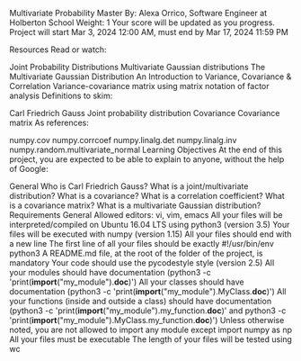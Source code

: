 Multivariate Probability
 Master
 By: Alexa Orrico, Software Engineer at Holberton School
 Weight: 1
 Your score will be updated as you progress.
 Project will start Mar 3, 2024 12:00 AM, must end by Mar 17, 2024 11:59 PM


Resources
Read or watch:

Joint Probability Distributions
Multivariate Gaussian distributions
The Multivariate Gaussian Distribution
An Introduction to Variance, Covariance & Correlation
Variance-covariance matrix using matrix notation of factor analysis
Definitions to skim:

Carl Friedrich Gauss
Joint probability distribution
Covariance
Covariance matrix
As references:

numpy.cov
numpy.corrcoef
numpy.linalg.det
numpy.linalg.inv
numpy.random.multivariate_normal
Learning Objectives
At the end of this project, you are expected to be able to explain to anyone, without the help of Google:

General
Who is Carl Friedrich Gauss?
What is a joint/multivariate distribution?
What is a covariance?
What is a correlation coefficient?
What is a covariance matrix?
What is a multivariate Gaussian distribution?
Requirements
General
Allowed editors: vi, vim, emacs
All your files will be interpreted/compiled on Ubuntu 16.04 LTS using python3 (version 3.5)
Your files will be executed with numpy (version 1.15)
All your files should end with a new line
The first line of all your files should be exactly #!/usr/bin/env python3
A README.md file, at the root of the folder of the project, is mandatory
Your code should use the pycodestyle style (version 2.5)
All your modules should have documentation (python3 -c 'print(__import__("my_module").__doc__)')
All your classes should have documentation (python3 -c 'print(__import__("my_module").MyClass.__doc__)')
All your functions (inside and outside a class) should have documentation (python3 -c 'print(__import__("my_module").my_function.__doc__)' and python3 -c 'print(__import__("my_module").MyClass.my_function.__doc__)')
Unless otherwise noted, you are not allowed to import any module except import numpy as np
All your files must be executable
The length of your files will be tested using wc